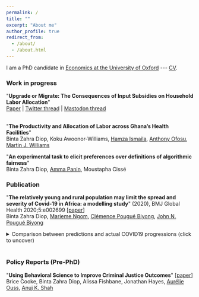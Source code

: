 ```yaml
---
permalink: /
title: ""
excerpt: "About me"
author_profile: true
redirect_from: 
  - /about/
  - /about.html
---
```




I am a PhD candidate in [Economics at the University of Oxford](https://www.economics.ox.ac.uk/) --- [CV](https://bzdiop.github.io/files/AboutMe/Diop_CV.pdf).



### Work in progress

"**Upgrade or Migrate: The Consequences of Input Subsidies on Household Labor Allocation**"  
<a href="https://bzdiop.github.io/files/JMP/Diop_JMP.pdf" target="_blank">Paper</a> | <a href="https://twitter.com/bzdiop/status/1590635155634675713" target="_blank">Twitter thread</a> 
     | <a href="https://econtwitter.net/@bzdiop/109319384894004231" target="_blank">Mastodon thread</a>   
<br>





  
"**The Productivity and Allocation of Labor across Ghana’s Health Facilities**"  
Binta Zahra Diop, Koku Awoonor-Williams, [Hamza Ismaila](https://www.researchgate.net/profile/Hamza_Ismaila), [Anthony Ofosu](https://www.researchgate.net/profile/Anthony_Ofosu),  [Martin J. Williams](https://www.martinjwilliams.com)  

  
"**An experimental task to elicit preferences over definitions of algorithmic fairness**"  
Binta Zahra Diop, [Amma Panin](http://ammapanin.com/), Moustapha Cissé   
  
  

### Publication

"**The relatively young and rural population may limit the spread and severity of Covid-19 in Africa: a modelling study**" (2020), BMJ Global Health 2020;5:e002699  [[paper](https://gh.bmj.com/content/5/5/e002699)]  
Binta Zahra Diop, [Marieme Ngom](https://www.anl.gov/profile/marieme-ngom), [Clémence Pougué Biyong](https://www.pantheonsorbonne.fr/page-perso/e1904015601), [John N. Pougué Biyong](https://www.inet.ox.ac.uk/people/john-pougu%C3%A9-biyong/)  
<details> 
 <summary>Comparison between predictions and actual COVID19 progressions (click to uncover)</summary>
<br style="line-height:0px;" /> 
      <br>
      <b>Predictions of the model:</b><br>  
     <img src="/images/covidpredictions.png"> <br>
      <b>The actual progression of infections:</b><br>  
      <img src="/images/covidreality.png"> <br>

<br>
</p>
  </details>
<br>


### Policy Reports (Pre-PhD)  

"**Using Behavioral Science to Improve Criminal Justice Outcomes**" [[paper](http://theslab.uchicago.edu/anuj/uploads/summons.pdf)]  
Brice Cooke, Binta Zahra Diop, Alissa Fishbane, Jonathan Hayes, [Aurélie Ouss](http://aouss.github.io/), [Anuj K. Shah](https://www.chicagobooth.edu/faculty/directory/s/anuj-k-shah)  



